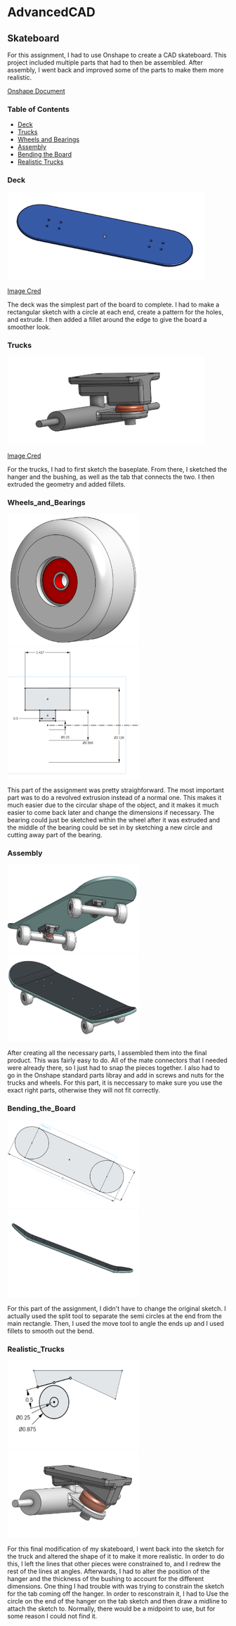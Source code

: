 # AdvancedCAD

## Skateboard

For this assignment, I had to use Onshape to create a CAD skateboard. This project included multiple parts that had to then be assembled. After assembly, I went back and improved some of the parts to make them more realistic.

[Onshape Document](https://cvilleschools.onshape.com/documents/94688fa6ba9b8501a3c821bf/w/0247a133f9e5e94942ede10e/e/4af12767c85af2d5f4d7c289)

### Table of Contents
* [Deck](#Deck)
* [Trucks](#Trucks)
* [Wheels and Bearings](#Wheels_and_Bearings)
* [Assembly](#Assembly)
* [Bending the Board](#Bending_the_Board)
* [Realistic Trucks](#Realistic_Trucks)

### Deck

<img src="Images/deck.png" alt="deck.png" width="450" height="200"/>

[Image Cred](https://github.com/afriedm49)


The deck was the simplest part of the board to complete. I had to make a rectangular sketch with a circle at each end, create a pattern for the holes, and extrude. I then added a fillet around the edge to give the board a smoother look.

### Trucks

<img src="Images/truck.png" alt="truck.png" width="450" height="200"/>

[Image Cred](https://github.com/afriedm49)

For the trucks, I had to first sketch the baseplate. From there, I sketched the hanger and the bushing, as well as the tab that connects the two. I then extruded the geometry and added fillets.

### Wheels_and_Bearings

<img src="Images/wheelAndBearing.png" alt="WheelAndBearing.png" width="300" height="300"/><img src="Images/wheelAndBearingSketch.png" alt="WheelAndBearingSketch.png" width="300" height="300"/>


This part of the assignment was pretty straighforward. The most important part was to do a revolved extrusion instead of a normal one. This makes it much easier due to the circular shape of the object, and it makes it much easier to come back later and change the dimensions if necessary. The bearing could just be sketched within the wheel after it was extruded and the middle of the bearing could be set in by sketching a new circle and cutting away part of the bearing.

### Assembly

<img src="Images/skateboard.png" alt="skateboard.png" width="300" height="200"/><img src="Images/skateboard2.png" alt="skateboard2.png" width="300" height="200"/>

After creating all the necessary parts, I assembled them into the final product. This was fairly easy to do. All of the mate connectors that I needed were already there, so I just had to snap the pieces together. I also had to go in the Onshape standard parts libray and add in screws and nuts for the trucks and wheels. For this part, it is neccessary to make sure you use the exact right parts, otherwise they will not fit correctly.

### Bending_the_Board

<img src="Images/deckSketch.png" alt="deckSketch.png" width="300" height="200"/><img src="Images/deckBent.png" alt="deckBent.png" width="300" height="200"/>

For this part of the assignment, I didn't have to change the original sketch. I actually used the split tool to separate the semi circles at the end from the main rectangle. Then, I used the move tool to angle the ends up and I used fillets to smooth out the bend.

### Realistic_Trucks

<img src="Images/truckRealisticSketch.png" alt="RealisticTruckSketch.png" width="300" height="200"/><img src="Images/truckRealistic.png" alt="RealisticTruck.png" width="300" height="200"/>

For this final modification of my skateboard, I went back into the sketch for the truck and altered the shape of it to make it more realistic. In order to do this, I left the lines that other pieces were constrained to, and I redrew the rest of the lines at angles. Afterwards, I had to alter the position of the hanger and the thickness of the bushing to account for the different dimensions. One thing I had trouble with was trying to constrain the sketch for the tab coming off the hanger. In order to resconstrain it, I had to Use the circle on the end of the hanger on the tab sketch and then draw a midline to attach the sketch to. Normally, there would be a midpoint to use, but for some reason I could not find it.
